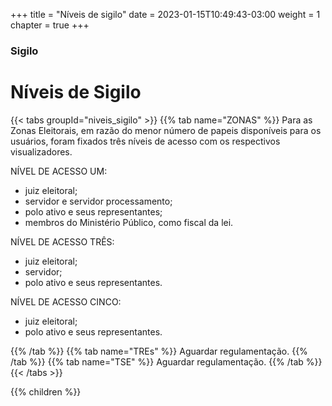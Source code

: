 +++
title = "Níveis de sigilo"
date = 2023-01-15T10:49:43-03:00
weight = 1
chapter = true
+++

### Sigilo

# Níveis de Sigilo

{{< tabs groupId="niveis_sigilo" >}}
{{% tab name="ZONAS" %}}
Para as Zonas Eleitorais, em razão do menor número de papeis disponíveis para os usuários, foram fixados três níveis de acesso com os respectivos visualizadores.

NÍVEL DE ACESSO UM:
+ juiz eleitoral;
+ servidor e servidor processamento; 
+ polo ativo e seus representantes;
+ membros do Ministério Público, como fiscal da lei.

NÍVEL DE ACESSO TRÊS:
+ juiz eleitoral;
+ servidor;
+ polo ativo e seus representantes.

NÍVEL DE ACESSO CINCO:
+ juiz eleitoral;
+ polo ativo e seus representantes.

{{% /tab %}}
{{% tab name="TREs" %}}
Aguardar regulamentação.
{{% /tab %}}
{{% tab name="TSE" %}}
Aguardar regulamentação.
{{% /tab %}}
{{< /tabs >}}


{{% children  %}}